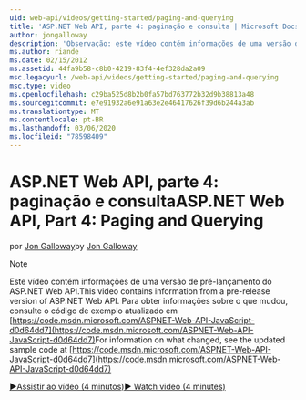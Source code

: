 ```yaml
---
uid: web-api/videos/getting-started/paging-and-querying
title: 'ASP.NET Web API, parte 4: paginação e consulta | Microsoft Docs'
author: jongalloway
description: 'Observação: este vídeo contém informações de uma versão de pré-lançamento do ASP.NET Web API'
ms.author: riande
ms.date: 02/15/2012
ms.assetid: 44fa9b58-c8b0-4219-83f4-4ef328da2a09
msc.legacyurl: /web-api/videos/getting-started/paging-and-querying
msc.type: video
ms.openlocfilehash: c29ba525d8b2b0fa57bd763772b32d9b38813a48
ms.sourcegitcommit: e7e91932a6e91a63e2e46417626f39d6b244a3ab
ms.translationtype: MT
ms.contentlocale: pt-BR
ms.lasthandoff: 03/06/2020
ms.locfileid: "78598409"
---
```

# <a name="aspnet-web-api-part-4-paging-and-querying"></a><span data-ttu-id="a82ec-103">ASP.NET Web API, parte 4: paginação e consulta</span><span class="sxs-lookup"><span data-stu-id="a82ec-103">ASP.NET Web API, Part 4: Paging and Querying</span></span>

<span data-ttu-id="a82ec-104">por [Jon Galloway](https://github.com/jongalloway)</span><span class="sxs-lookup"><span data-stu-id="a82ec-104">by [Jon Galloway](https://github.com/jongalloway)</span></span>

> [!NOTE]
> <span data-ttu-id="a82ec-105">Este vídeo contém informações de uma versão de pré-lançamento do ASP.NET Web API.</span><span class="sxs-lookup"><span data-stu-id="a82ec-105">This video contains information from a pre-release version of ASP.NET Web API.</span></span> <span data-ttu-id="a82ec-106">Para obter informações sobre o que mudou, consulte o código de exemplo atualizado em [https://code.msdn.microsoft.com/ASPNET-Web-API-JavaScript-d0d64dd7](https://code.msdn.microsoft.com/ASPNET-Web-API-JavaScript-d0d64dd7)</span><span class="sxs-lookup"><span data-stu-id="a82ec-106">For information on what changed, see the updated sample code at [https://code.msdn.microsoft.com/ASPNET-Web-API-JavaScript-d0d64dd7](https://code.msdn.microsoft.com/ASPNET-Web-API-JavaScript-d0d64dd7)</span></span>

[<span data-ttu-id="a82ec-107">&#9654;Assistir ao vídeo (4 minutos)</span><span class="sxs-lookup"><span data-stu-id="a82ec-107">&#9654; Watch video (4 minutes)</span></span>](https://channel9.msdn.com/Blogs/ASP-NET-Site-Videos/paging-and-querying)
